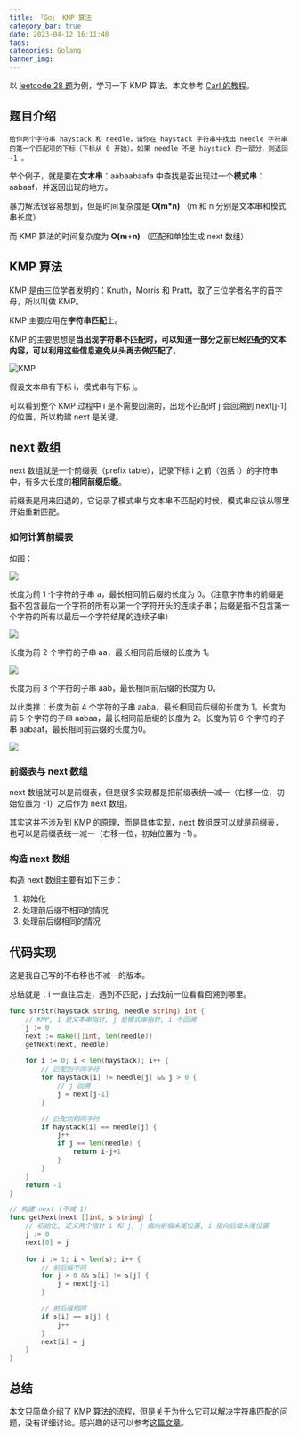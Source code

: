 ```yaml
---
title: 「Go」 KMP 算法
category_bar: true
date: 2023-04-12 16:11:48
tags:
categories: Golang
banner_img:
---
```


以 [leetcode 28 题](https://leetcode.cn/problems/find-the-index-of-the-first-occurrence-in-a-string)为例，学习一下 KMP 算法。本文参考 [Carl 的教程](https://programmercarl.com/0028.%E5%AE%9E%E7%8E%B0strStr.html#_28-%E5%AE%9E%E7%8E%B0-strstr)。

<!-- more -->

## 题目介绍

`给你两个字符串 haystack 和 needle，请你在 haystack 字符串中找出 needle 字符串的第一个匹配项的下标（下标从 0 开始）。如果 needle 不是 haystack 的一部分，则返回 -1 。`

举个例子，就是要在**文本串**：aabaabaafa 中查找是否出现过一个**模式串**：aabaaf，并返回出现的地方。

暴力解法很容易想到，但是时间复杂度是 **O(m*n)** （m 和 n 分别是文本串和模式串长度）

而 KMP 算法的时间复杂度为 **O(m+n)** （匹配和单独生成 next 数组）

## KMP 算法

KMP 是由三位学者发明的：Knuth，Morris 和 Pratt，取了三位学者名字的首字母，所以叫做 KMP。

KMP 主要应用在**字符串匹配**上。

KMP 的主要思想是**当出现字符串不匹配时，可以知道一部分之前已经匹配的文本内容，可以利用这些信息避免从头再去做匹配了**。

![KMP](1.gif)

假设文本串有下标 i，模式串有下标 j。

可以看到整个 KMP 过程中 i 是不需要回溯的，出现不匹配时 j 会回溯到 next[j-1] 的位置，所以构建 next 是关键。

## next 数组

next 数组就是一个前缀表（prefix table），记录下标 i 之前（包括 i）的字符串中，有多大长度的**相同前缀后缀**。

前缀表是用来回退的，它记录了模式串与文本串不匹配的时候，模式串应该从哪里开始重新匹配。

### 如何计算前缀表

如图：

![](2.png)

长度为前 1 个字符的子串 a，最长相同前后缀的长度为 0。（注意字符串的前缀是指不包含最后一个字符的所有以第一个字符开头的连续子串；后缀是指不包含第一个字符的所有以最后一个字符结尾的连续子串）

![](3.png)

长度为前 2 个字符的子串 aa，最长相同前后缀的长度为 1。

![](4.png)

长度为前 3 个字符的子串 aab，最长相同前后缀的长度为 0。

以此类推：长度为前 4 个字符的子串 aaba，最长相同前后缀的长度为 1。长度为前 5 个字符的子串 aabaa，最长相同前后缀的长度为 2。长度为前 6 个字符的子串 aabaaf，最长相同前后缀的长度为0。

![](5.png)

### 前缀表与 next 数组

next 数组就可以是前缀表，但是很多实现都是把前缀表统一减一（右移一位，初始位置为 -1）之后作为 next 数组。

其实这并不涉及到 KMP 的原理，而是具体实现，next 数组既可以就是前缀表，也可以是前缀表统一减一（右移一位，初始位置为 -1）。

### 构造 next 数组

构造 next 数组主要有如下三步：

1. 初始化
2. 处理前后缀不相同的情况
3. 处理前后缀相同的情况

## 代码实现

这是我自己写的不右移也不减一的版本。

总结就是：i 一直往后走，遇到不匹配，j 去找前一位看看回溯到哪里。

```go
func strStr(haystack string, needle string) int {
    // KMP, i 是文本串指针, j 是模式串指针, i 不回溯 
    j := 0
    next := make([]int, len(needle))
    getNext(next, needle)
    
    for i := 0; i < len(haystack); i++ {
        // 匹配到不同字符
        for haystack[i] != needle[j] && j > 0 {
            // j 回溯
            j = next[j-1]
        }

        // 匹配到相同字符
        if haystack[i] == needle[j] {
            j++
            if j == len(needle) {
                return i-j+1
            }
        }
    }
    return -1
}

// 构建 next (不减 1)
func getNext(next []int, s string) {
    // 初始化, 定义两个指针 i 和 j, j 指向前缀末尾位置, i 指向后缀末尾位置
    j := 0
    next[0] = j
    
    for i := 1; i < len(s); i++ {
        // 前后缀不同
        for j > 0 && s[i] != s[j] {
            j = next[j-1]
        }

        // 前后缀相同
        if s[i] == s[j] {
            j++
        }
        next[i] = j
    }
}
```

## 总结

本文只简单介绍了 KMP 算法的流程，但是关于为什么它可以解决字符串匹配的问题，没有详细讨论。感兴趣的话可以参考[这篇文章](https://blog.csdn.net/weixin_52622200/article/details/110563434)。